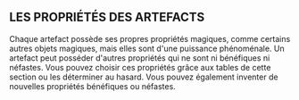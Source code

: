 ## LES PROPRIÉTÉS DES ARTEFACTS


Chaque artefact possède ses propres propriétés magiques,
comme certains autres objets magiques, mais elles sont
d'une puissance phénoménale. Un artefact peut posséder
d'autres propriétés qui ne sont ni bénéfiques ni néfastes.
Vous pouvez choisir ces propriétés grâce aux tables de cette
section ou les déterminer au hasard. Vous pouvez également
inventer de nouvelles propriétés bénéfiques ou néfastes.
